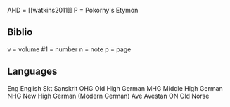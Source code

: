 AHD = [[watkins2011]]
P = Pokorny's Etymon


## Biblio
v = volume
#1 = number
n = note
p = page

## Languages
Eng English
Skt Sanskrit
OHG Old High German
MHG Middle High German
NHG New High German (Modern German)
Ave Avestan
ON Old Norse